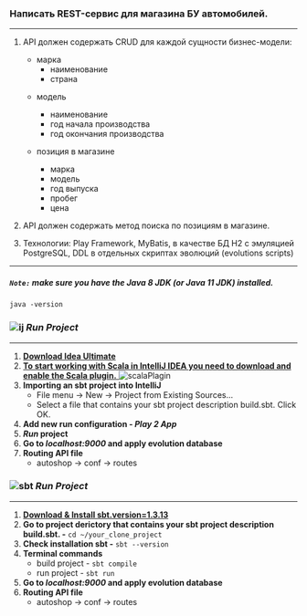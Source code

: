 ### Написать REST-сервис для магазина БУ автомобилей.
__________________________________________________________
1.  API должен содержать CRUD для каждой сущности бизнес-модели:
	* марка
		+ наименование
		+ страна

	- модель
		+ наименование
		+ год начала производства
		+ год окончания производства

	- позиция в магазине
		+ марка
		+ модель
		+ год выпуска
		+ пробег
		+ цена


2. API должен содержать метод поиска по позициям в магазине.

3. Технологии: Play Framework, MyBatis, в качестве БД H2 с эмуляцией PostgreSQL, 
   DDL в отдельных скриптах эволюций (evolutions scripts)


__________________________________________________________
##### `Note:` make sure you have the Java 8 JDK (or Java 11 JDK) installed.
```
java -version
```


### ![ij](https://upload.wikimedia.org/wikipedia/commons/thumb/9/9c/IntelliJ_IDEA_Icon.svg/80px-IntelliJ_IDEA_Icon.svg.png)  _Run Project_   
__________________________________________________________
1. [ **Download Idea Ultimate** ](https://www.jetbrains.com/ru-ru/idea/download/#section=linux)
2. [ **To start working with Scala in IntelliJ IDEA you need to download and enable the Scala plugin.** ](https://www.jetbrains.com/help/idea/discover-intellij-idea-for-scala.html#UserInterface)
![scalaPlagin](https://resources.jetbrains.com/help/img/idea/2021.3/scala_plugin_page.png)
3. **Importing an sbt project into IntelliJ**
   + File menu -> New -> Project from Existing Sources...
   + Select a file that contains your sbt project description build.sbt. Click OK.
4. **Add new run configuration - _Play 2 App_**
5. **_Run_ project**
6. **Go to _localhost:9000_ and apply evolution database**
7. **Routing API file**
   + autoshop -> conf -> routes

### ![sbt](https://upload.wikimedia.org/wikipedia/commons/thumb/4/43/Sbt-logo.svg/139px-Sbt-logo.svg.png) _Run Project_ 
__________________________________________________________
1. [**Download & Install sbt.version=1.3.13**](https://www.scala-sbt.org/download.html)
2. **Go to project derictory that contains your sbt project description build.sbt.  -** `cd ~/your_clone_project`
3. **Check installation sbt  -** `sbt --version`
4. **Terminal commands** 
    + build project - `sbt compile`
    + run project - `sbt run`
5. **Go to _localhost:9000_ and apply evolution database**
6. **Routing API file**
    + autoshop -> conf -> routes
